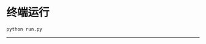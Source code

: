 # 终端运行

```shell
python run.py
```
*************************************************************************************************************************************************************************************************************************************************************************************************************************************************************************************************************************************************************************************************************************************************************************************************************************************************************************************